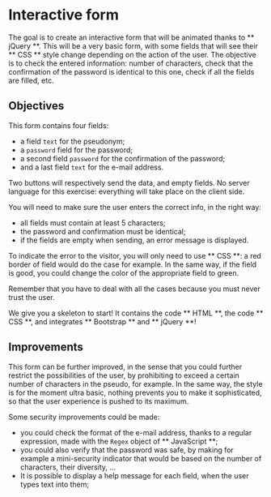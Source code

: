 # Interactive form

The goal is to create an interactive form that will be animated thanks to ** jQuery **. This will be a very basic form, with some fields that will see their ** CSS ** style change depending on the action of the user. The objective is to check the entered information: number of characters, check that the confirmation of the password is identical to this one, check if all the fields are filled, etc.

## Objectives

This form contains four fields:

* a field `text` for the pseudonym;
* a `password` field for the password;
* a second field `password` for the confirmation of the password;
* and a last field `text` for the e-mail address.

Two buttons will respectively send the data, and empty fields. No server language for this exercise: everything will take place on the client side.

You will need to make sure the user enters the correct info, in the right way:

* all fields must contain at least 5 characters;
* the password and confirmation must be identical;
* if the fields are empty when sending, an error message is displayed.

To indicate the error to the visitor, you will only need to use ** CSS **: a red border of field would do the case for example. In the same way, if the field is good, you could change the color of the appropriate field to green.

Remember that you have to deal with all the cases because you must never trust the user.

We give you a skeleton to start! It contains the code ** HTML **, the code ** CSS **, and integrates ** Bootstrap ** and ** jQuery **!

## Improvements

This form can be further improved, in the sense that you could further restrict the possibilities of the user, by prohibiting to exceed a certain number of characters in the pseudo, for example. In the same way, the style is for the moment ultra basic, nothing prevents you to make it sophisticated, so that the user experience is pushed to its maximum.

Some security improvements could be made:

* you could check the format of the e-mail address, thanks to a regular expression, made with the `Regex` object of ** JavaScript **;
* you could also verify that the password was safe, by making for example a mini-security indicator that would be based on the number of characters, their diversity, ...
* It is possible to display a help message for each field, when the user types text into them;
